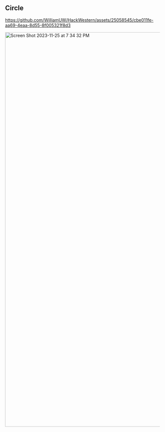 ## Circle

https://github.com/WilliamUW/HackWestern/assets/25058545/cbe011fe-aa69-4eaa-8d55-8f005321f8d3

<img width="1280" alt="Screen Shot 2023-11-25 at 7 34 32 PM" src="https://github.com/WilliamUW/HackWestern/assets/25058545/eac139f4-ad71-4863-a0b1-bb4ec34c2008">
